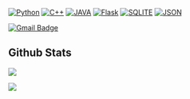 [![Python](https://img.shields.io/badge/Python-306998?style=for-the-badge&logo=Python&logoColor=white)](https://www.python.org)
[![C++](https://img.shields.io/badge/C++-1F2F57.svg?style=for-the-badge&logo=c%2B%2B)]()
[![JAVA](https://img.shields.io/badge/JAVA-F89820.svg?style=for-the-badge&logo=java&logoColor=white)](https://www.java.com)
[![Flask](https://img.shields.io/badge/FLASK-black.svg?style=for-the-badge&logo=flask&logoColor=white)](https://flask.palletsprojects.com/)
[![SQLITE](https://img.shields.io/badge/SQLITE-07405E.svg?style=for-the-badge&logo=sqlite&logoColor=white)](https://www.sqlite.org/index.html)
[![JSON](https://img.shields.io/badge/JSON-BCBFD6.svg?style=for-the-badge&logo=json&logoColor=black)](https://www.json.org/)

[![Gmail Badge](https://img.shields.io/badge/Gmail-d14836?style=for-the-badge&logo=Gmail&logoColor=white&link=mailto:diazxc1010@gmail.com)](mailto:diazxc1010@gmail.com)

## Github Stats
![](https://github-readme-stats.vercel.app/api?username=qwertyuiop0011&show_icons=true&bg_color=30,1fffe5,fffb1f&title_color=000&text_color=000&include_all_commits=true)

![](https://github-readme-stats.vercel.app/api/top-langs/?username=qwertyuiop0011&langs_count=10&layout=compact&bg_color=30,1fffe5,fffb1f&title_color=000&text_color=000)

